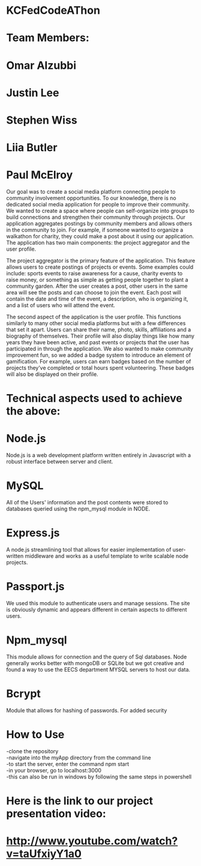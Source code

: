 # KCFedCodeAThon
# Team Members:
# Omar Alzubbi
# Justin Lee
# Stephen Wiss
# Liia Butler
# Paul McElroy

Our goal was to create a social media platform connecting people to community involvement opportunities. To our knowledge, there is no dedicated social media application for people to improve their community. We wanted to create a space where people can self-organize into groups to build connections and strengthen their community through projects. Our application aggregates postings by community members and allows others in the community to join. For example, if someone wanted to organize a walkathon for charity, they could make a post about it using our application. The application has two main components: the project aggregator and the user profile.



The project aggregator is the primary feature of the application. This feature allows users to create postings of projects or events. Some examples could include: sports events to raise awareness for a cause, charity events to raise money, or something as simple as getting people together to plant a community garden. After the user creates a post, other users in the same area will see the posts and can choose to join the event. Each post will contain the date and time of the event, a description, who is organizing it, and a list of users who will attend the event.

The second aspect of the application is the user profile. This functions similarly to many other social media platforms but with a few differences that set it apart. Users can share their name, photo, skills, affiliations and a biography of themselves. Their profile will also display things like how many years they have been active, and past events or projects that the user has participated in through the application. We also wanted to make community improvement fun, so we added a badge system to introduce an element of gamification. For example, users can earn badges based on the number of projects they’ve completed or total hours spent volunteering. These badges will also be displayed on their profile.

# Technical aspects used to achieve the above:

# Node.js 
  Node.js is a web development platform written entirely in Javascript with a robust interface between server and client. 
# MySQL 
  All of the Users' information and the post contents were stored to databases queried using the npm_mysql module in NODE.
# Express.js 
  A node.js streamlining tool that allows for easier implementation of user-written middleware and  works as a useful template to write  scalable node projects. 
# Passport.js
  We used this module to authenticate users and manage sessions. The site is obviously dynamic and appears different in certain       aspects to different users.
# Npm_mysql 
  This module allows for connection and the query of Sql databases. Node generally works better with mongoDB or SQLite but we got creative and found a way to use the EECS department MYSQL servers to host our data.
# Bcrypt 
  Module that allows for hashing of passwords. For added security 
# How to Use 
  -clone the repository  
  -navigate into the myApp directory from the command line  
  -to start the server, enter the command npm start  
  -in your browser, go to localhost:3000  
  -this can also be run in windows by following the same steps in powershell 
  
# Here is the link to our project presentation video:
# http://www.youtube.com/watch?v=taUfxiyY1a0
 

